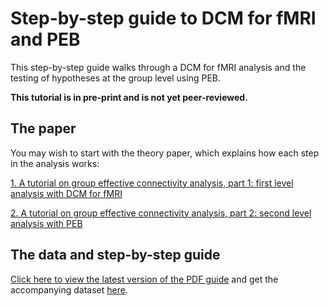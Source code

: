 # Step-by-step guide to DCM for fMRI and PEB
This step-by-step guide walks through a DCM for fMRI analysis and the testing of hypotheses at the group level using PEB. 

**This tutorial is in pre-print and is not yet peer-reviewed.**

## The paper
You may wish to start with the theory paper, which explains how each step in the analysis works:

[1. A tutorial on group effective connectivity analysis, part 1: first level analysis with DCM for fMRI](http://arxiv.org/abs/1902.10597)

[2. A tutorial on group effective connectivity analysis, part 2: second level analysis with PEB](http://arxiv.org/abs/1902.10604)

## The data and step-by-step guide
[Click here to view the latest version of the PDF guide](https://github.com/pzeidman/dcm-peb-example/raw/master/docs/DCM-PEB-Tutorial.pdf) and get the accompanying dataset [here](https://github.com/pzeidman/dcm-peb-example/archive/master.zip).
